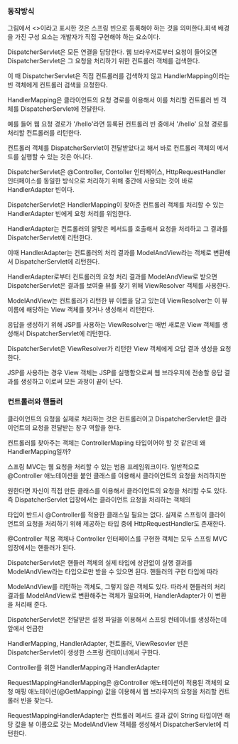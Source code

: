 ### 동작방식
그림에서 <<spring bean>>이라고 표시한 것은 스프링 빈으로 등록해야 하는 것을 의미한다.회색 배경을 가진 구성 요소는 개발자가 직접 구현해야 하는 요소이다.

DispatcherServlet은 모든 연결을 담당한다. 웹 브라우저로부터 요청이 들어오면 DispatcherServlet은 그 요청을 처리하기 위한 컨트롤러 객체를 검색한다.

이 때 DispatcherServlet은 직접 컨트롤러를 검색하지 않고 HandlerMapping이라는 빈 객체에게 컨트롤러 검색을 요청한다.

HandlerMapping은 클라이언트의 요청 경로를 이용해서 이를 처리할 컨트롤러 빈 객체를 DispatcherServlet에 전달한다.

예를 들어 웹 요청 경로가 '/hello'라면 등록된 컨트롤러 빈 중에서 '/hello' 요청 경로를 처리할 컨트롤러를 리턴한다.

컨트롤러 객체를 DispatcherServlet이 전달받았다고 해서 바로 컨트롤러 객체의 메서드를 실행할 수 있는 것은 아니다. 

DispatcherServlet은 @Controller, Contoller 인터페이스, HttpRequestHandler 인터페이스를 동일한 방식으로 처리하기 위해 중간에 사용되는 것이 바로 HandlerAdapter 빈이다.

DispatcherServlet은 HandlerMapping이 찾아준 컨트롤러 객체를 처리할 수 있는 HandlerAdapter 빈에게 요청 처리를 위임한다.

HandlerAdapter는 컨트롤러의 알맞은 메서드를 호출해서 요청을 처리하고 그 결과를 DispatcherServlet에 리턴한다. 

이때 HandlerAdapter는 컨트롤러의 처리 결과를 ModelAndView라는 객체로 변환해서 DispatcherServlet에 리턴한다.

HandlerAdapter로부터 컨트롤러의 요청 처리 결과를 ModelAndView로 받으면 DispatcherServlet은 결과를 보여줄 뷰를 찾기 위해 ViewResolver 객체를 사용한다. 

ModelAndView는 컨트롤러가 리턴한 뷰 이름을 담고 있는데 ViewResolver는 이 뷰 이름에 해당하는 View 객체를 찾거나 생성해서 리턴한다.

응답을 생성하기 위해 JSP를 사용하는 ViewResolver는 매번 새로운 View 객체를 생성해서 DispatcherServlet에 리턴한다.

DispatcherServlet은 ViewResolver가 리턴한 View 객체에게 으답 결과 생성을 요청한다. 

JSP를 사용하는 경우 View 객체는 JSP를 실행함으로써 웹 브라우저에 전송할 응답 결과를 생성하고 이로써 모든 과정이 끝이 난다.

### 컨트롤러와 핸들러
클라이언트의 요청을 실제로 처리하는 것은 컨트롤러이고 DispatcherServlet은 클라이언트의 요청을 전달받는 창구 역할을 한다. 

컨트롤러를 찾아주는 객체는 ControllerMapiing 타입이어야 할 것 같은데 왜 HandlerMapping일까?

스프링 MVC는 웹 요청을 처리할 수 있는 범용 프레임워크이다. 일반적으로 @Controller 애노테이션을 붙인 클래스를 이용해서 클라이언트의 요청을 처리하지만
 
 원한다면 자신이 직접 만든 클래스를 이용해서 클라이언트의 요청을 처리할 수도 있다. 즉 DispatcherServlet 입장에서는 클라이언트 요청을 처리하는 객체의 
 
 타입이 반드시 @Controller를 적용한 클래스일 필요는 없다. 실제로 스프링이 클라이언트의 요청을 처리하기 위해 제공하는 타입 중에 HttpRequestHandler도 존재한다.

@Controller 적용 객체나 Controller 인터페이스를 구현한 객체는 모두 스프링 MVC 입장에서는 핸들러가 된다.

DispatcherServlet은 핸들러 객체의 실제 타입에 상관없이 실행 결과를 ModelAndView라는 타입으로만 받을 수 있으면 된다. 핸들러의 구현 타입에 따라 

ModelAndView를 리턴하는 객체도, 그렇지 않은 객체도 있다. 따라서 핸들러의 처리 결과를 ModelAndView로 변환해주는 객체가 필요하며, HandlerAdapter가 이 변환을 처리해 준다.


DispatcherServlet은 전달받은 설정 파일을 이용해서 스프링 컨테이너를 생성하는데 앞에서 언급한 

HandlerMapping, HandlerAdapter, 컨트롤러, ViewResovler  빈은 DispatcherServlet이 생성한 스프링 컨테이너에서 구한다.


Controller를 위한 HandlerMapping과 HandlerAdapter

RequestMappingHandlerMapping은 @Controller 애노테이션이 적용된 객체의 요청 매핑 애노테이션(@GetMapping) 값을 이용해서 웹 브라우저의 요청을 처리할 컨트롤러 빈을 찾는다.

RequestMappingHandlerAdapter는 컨트롤러 메서드 결과 값이 String 타입이면 해당 값을 뷰 이름으로 갖는 ModelAndView 객체를 생성해서 DispatcherServlet에 리턴한다.
